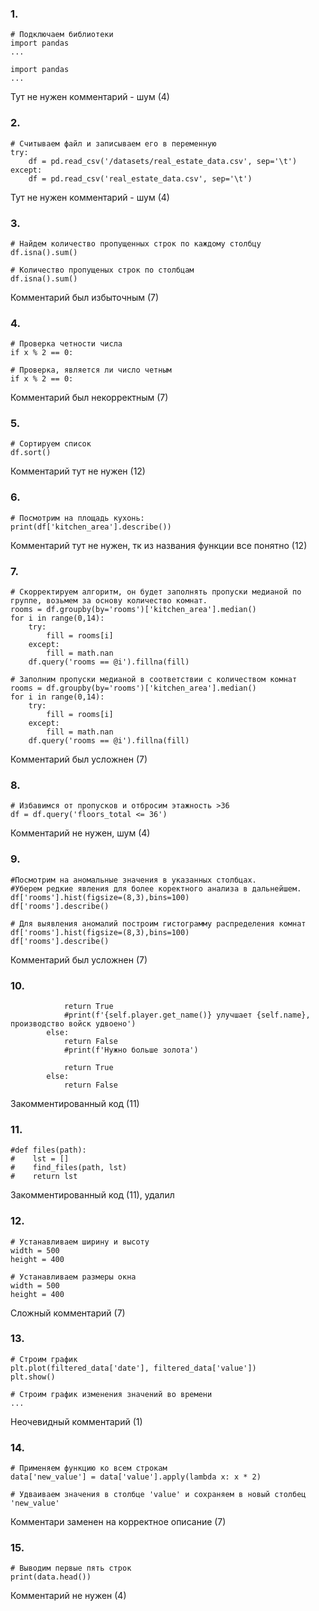 ### 1.

```
# Подключаем библиотеки
import pandas
...
```
```
import pandas
...
```
Тут не нужен комментарий - шум (4)
### 2.

```
# Считываем файл и записываем его в переменную
try:
    df = pd.read_csv('/datasets/real_estate_data.csv', sep='\t')
except:
    df = pd.read_csv('real_estate_data.csv', sep='\t')
```
Тут не нужен комментарий - шум (4)

### 3.

```
# Найдем количество пропущенных строк по каждому столбцу
df.isna().sum()
```
```
# Количество пропущеных строк по столбцам
df.isna().sum()
```
Комментарий был избыточным (7)
### 4.

```
# Проверка четности числа
if x % 2 == 0:
```
```
# Проверка, является ли число четным
if x % 2 == 0:
```
Комментарий был некорректным (7)
### 5.

```
# Сортируем список
df.sort()
```
Комментарий тут не нужен (12)
### 6.

```
# Посмотрим на площадь кухонь:
print(df['kitchen_area'].describe())
```
Комментарий тут не нужен, тк из названия функции все понятно (12)
### 7.

```
# Скорректируем алгоритм, он будет заполнять пропуски медианой по группе, возьмем за основу количество комнат.
rooms = df.groupby(by='rooms')['kitchen_area'].median()
for i in range(0,14):
    try:
        fill = rooms[i]
    except:
        fill = math.nan
    df.query('rooms == @i').fillna(fill)
```
```
# Заполним пропуски медианой в соответствии с количеством комнат
rooms = df.groupby(by='rooms')['kitchen_area'].median()
for i in range(0,14):
    try:
        fill = rooms[i]
    except:
        fill = math.nan
    df.query('rooms == @i').fillna(fill)
```
Комментарий был усложнен (7)
### 8.

```
# Избавимся от пропусков и отбросим этажность >36
df = df.query('floors_total <= 36')
```
Комментарий не нужен, шум (4)
### 9.

```
#Посмотрим на аномальные значения в указанных столбцах. 
#Уберем редкие явления для более коректного анализа в дальнейшем.
df['rooms'].hist(figsize=(8,3),bins=100)
df['rooms'].describe()
```
```
# Для выявления аномалий построим гистограмму распределения комнат
df['rooms'].hist(figsize=(8,3),bins=100)
df['rooms'].describe()
```
Комментарий был усложнен (7)
### 10.

```
            return True
            #print(f'{self.player.get_name()} улучшает {self.name}, производство войск удвоено')
        else:
            return False
            #print(f'Нужно больше золота')
```
```
            return True
        else:
            return False
```
Закомментированный код (11)
### 11.

```
#def files(path):
#    lst = []
#    find_files(path, lst)
#    return lst
```
Закомментированный код (11), удалил
### 12.

```
# Устанавливаем ширину и высоту
width = 500
height = 400
```
```
# Устанавливаем размеры окна
width = 500
height = 400
```
Сложный комментарий (7)
### 13.

```
# Строим график
plt.plot(filtered_data['date'], filtered_data['value'])
plt.show()
```
```
# Строим график изменения значений во времени
...
```
Неочевидный комментарий (1)
### 14.

```
# Применяем функцию ко всем строкам
data['new_value'] = data['value'].apply(lambda x: x * 2)
```
```
# Удваиваем значения в столбце 'value' и сохраняем в новый столбец 'new_value'
```
Комментари заменен на корректное описание (7)
### 15.

```
# Выводим первые пять строк
print(data.head())
```
Комментарий не нужен (4)
